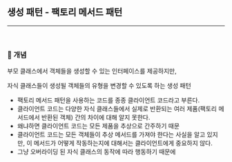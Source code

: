 ## 생성 패턴 - 팩토리 메서드 패턴

***

<br>

### :pushpin: 개념

부모 클래스에서 객체들을 생성할 수 있는 인터페이스를 제공하지만,

자식 클래스들이 생성될 객체들의 유형을 변경할 수 있도록 하는 생성 패턴

- 팩토리 메서드 패턴을 사용하는 코드를 종종 클라이언트 코드라고 부른다.
- 클라이언트 코드는 다양한 자식 클래스들에서 실제로 반환되는 여러 제품(팩토리 메서드에서 반환된 객체) 간의 차이에 대해 알지 못한다.
- 왜냐하면 클라이언트 코드는 모든 제품을 추상으로 간주하기 때문
- 클라이언트 코드는 모든 객체들이 추상 메서드를 가져야 한다는 사실을 알고 있지만, 이 메서드가 어떻게 작동하는지에 대해서는 클라이언트에게 중요하지 않다.
- 그냥 오버라이딩 된 자식 클래스의 동작에 따라 행동하기 때문에

<br>

